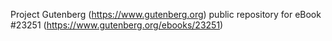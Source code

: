 Project Gutenberg (https://www.gutenberg.org) public repository for eBook #23251 (https://www.gutenberg.org/ebooks/23251)
